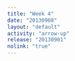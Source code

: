 ```yaml
---
title: "Week 4"
date: "20130908"
layout: "default"
activity: "arrow-up"
release: "20130901"
nolink: "true"
---
```



